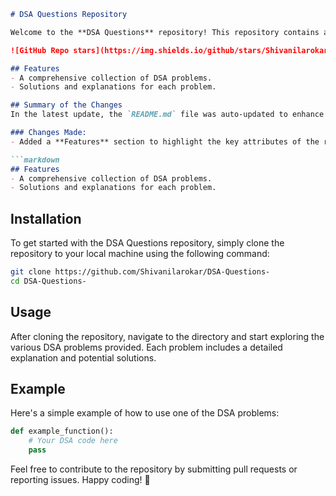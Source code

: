 ```markdown
# DSA Questions Repository

Welcome to the **DSA Questions** repository! This repository contains a collection of Data Structures and Algorithms (DSA) problems designed to help you enhance your coding skills.

![GitHub Repo stars](https://img.shields.io/github/stars/Shivanilarokar/DSA-Questions-) ![GitHub forks](https://img.shields.io/github/forks/Shivanilarokar/DSA-Questions-) ![GitHub issues](https://img.shields.io/github/issues/Shivanilarokar/DSA-Questions-)

## Features
- A comprehensive collection of DSA problems.
- Solutions and explanations for each problem.

## Summary of the Changes
In the latest update, the `README.md` file was auto-updated to enhance clarity and organization by adding a dedicated **Features** section. This change improves the overall presentation of the repository, making it easier for users to understand the benefits of utilizing the collection of DSA problems.

### Changes Made:
- Added a **Features** section to highlight the key attributes of the repository.

```markdown
## Features
- A comprehensive collection of DSA problems.
- Solutions and explanations for each problem.
```

## Installation
To get started with the DSA Questions repository, simply clone the repository to your local machine using the following command:

```bash
git clone https://github.com/Shivanilarokar/DSA-Questions-
cd DSA-Questions-
```

## Usage
After cloning the repository, navigate to the directory and start exploring the various DSA problems provided. Each problem includes a detailed explanation and potential solutions.

## Example
Here's a simple example of how to use one of the DSA problems:

```python
def example_function():
    # Your DSA code here
    pass
```

Feel free to contribute to the repository by submitting pull requests or reporting issues. Happy coding! 🚀
```